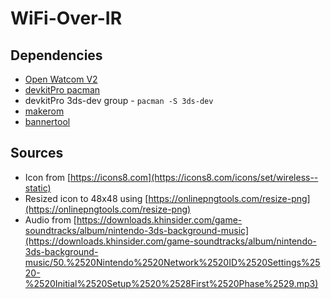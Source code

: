 # WiFi-Over-IR

## Dependencies

- [Open Watcom V2](https://github.com/open-watcom/open-watcom-v2)
- [devkitPro pacman](https://devkitpro.org/wiki/devkitPro_pacman)
- devkitPro 3ds-dev group - `pacman -S 3ds-dev`
- [makerom](https://github.com/3DSGuy/Project_CTR)
- [bannertool](https://github.com/Steveice10/bannertool/)

## Sources

- Icon from [https://icons8.com](https://icons8.com/icons/set/wireless--static)
- Resized icon to 48x48 using [https://onlinepngtools.com/resize-png](https://onlinepngtools.com/resize-png)
- Audio from [https://downloads.khinsider.com/game-soundtracks/album/nintendo-3ds-background-music](https://downloads.khinsider.com/game-soundtracks/album/nintendo-3ds-background-music/50.%2520Nintendo%2520Network%2520ID%2520Settings%2520-%2520Initial%2520Setup%2520%2528First%2520Phase%2529.mp3)
